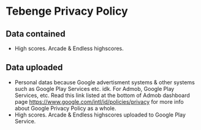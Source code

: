 # Tebenge Privacy Policy

## Data contained
- High scores. Arcade & Endless highscores.

## Data uploaded
- Personal datas because Google advertisment systems & other systems such as Google Play Services etc. idk. For Admob, Google Play Services, etc. Read this link listed at the bottom of Admob dashboard page https://www.google.com/intl/id/policies/privacy for more info about Google Privacy Policy as a whole.
- High scores. Arcade & Endless highscores uploaded to Google Play Service.